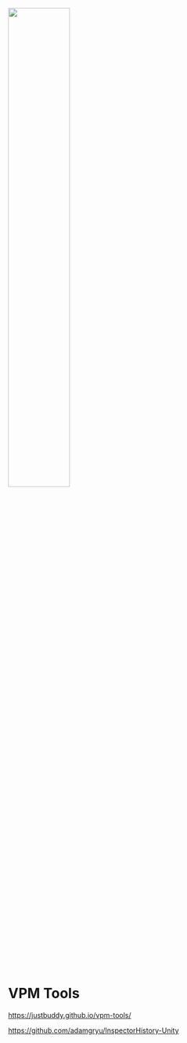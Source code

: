 <a href="https://buddyworks.wtf"><img width=50% src="https://splash.buddyworks.wtf/tckAqsHD.png"></img></a>  
# VPM Tools
https://justbuddy.github.io/vpm-tools/  

https://github.com/adamgryu/InspectorHistory-Unity